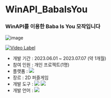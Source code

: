 # WinAPI_BabaIsYou


### WinAPI를 이용한 Baba Is You 모작입니다


![image](https://github.com/ddeoyoung/WinAPI_BabaIsYou/assets/67747071/903f755e-19e4-4852-b7e6-0288e8d26ed5)

[![Video Label](http://img.youtube.com/vi/3ab9Xa9sX6w/0.jpg)](https://youtu.be/3ab9Xa9sX6w)

- 개발 기간 : 2023.06.01 ~ 2023.07.07 (약 1개월)
- 참여 인원 : 개인 프로젝트(1명)
- 플랫폼 : <img src="https://img.shields.io/badge/Window-0078D4?style=flat-square&logo=windows&logoColor=white"/>
- 장르 : 2D 퍼즐게임
- 개발 도구 : <img src="https://img.shields.io/badge/Visual Studio-5C2D91?style=flat-square&logo=visualstudio&logoColor=white"/> <img src="https://img.shields.io/badge/WinAPI-003399?style=flat-square&logo=windowsxp&logoColor=white"/>
- 개발 언어 : <img src="https://img.shields.io/badge/C++-00599C?style=flat-square&logo=cplusplus&logoColor=white"/>


